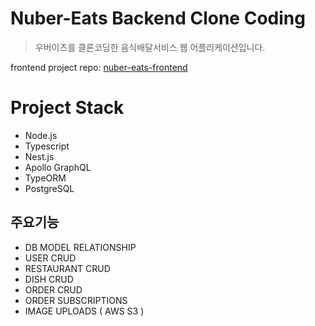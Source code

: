 # Nuber-Eats Backend Clone Coding

> 우버이츠를 클론코딩한 음식배달서비스 웹 어플리케이션입니다.

frontend project repo: [nuber-eats-frontend](https://github.com/dong-woogie/nuber-eats-frontend) 

# Project Stack

* Node.js
* Typescript
* Nest.js
* Apollo GraphQL
* TypeORM
* PostgreSQL

## 주요기능

* DB MODEL RELATIONSHIP
* USER CRUD
* RESTAURANT CRUD
* DISH CRUD
* ORDER CRUD
* ORDER SUBSCRIPTIONS
* IMAGE UPLOADS ( AWS S3 )

